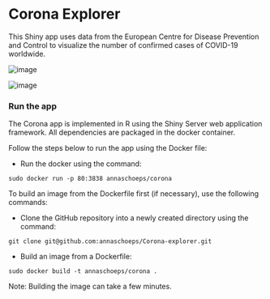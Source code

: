 # Corona Explorer

This Shiny app uses data from the European Centre for Disease Prevention and Control to visualize the number of confirmed cases of COVID-19 worldwide.

![image](https://user-images.githubusercontent.com/43906806/80989865-ceabd500-8e35-11ea-9eb1-ecb9c1c750b5.png)


![image](https://user-images.githubusercontent.com/43906806/80998499-5b10c480-8e43-11ea-9edf-3f9231e814ff.png)




### Run the app

The Corona app is implemented in R using the Shiny Server web application framework. All dependencies are packaged in the docker container.

Follow the steps below to run the app using the Docker file:

- Run the docker using the command:
```
sudo docker run -p 80:3838 annaschoeps/corona
```



To build an image from the Dockerfile first (if necessary), use the following commands:

- Clone the GitHub repository into a newly created directory using the command:
```
git clone git@github.com:annaschoeps/Corona-explorer.git
```

- Build an image from a Dockerfile:
```
sudo docker build -t annaschoeps/corona .
```
Note: Building the image can take a few minutes.
